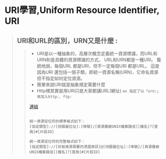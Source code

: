 # URI學習,Uniform Resource Identifier, URI


>## URI和URL的區別，URN又是什麼 :
>>* URI是以一種抽象的，高層次概念定義統一資源標識，而URL和URN則是具體的資源標識的方式。 URL和URN都是一種URI。 籠統地說，每個URL 都是URI，但不一定每個URI 都是URL。 這是因為URI 還包括一個子類，即統一資源名稱(URN)，它命名資源但不指定如何定位資源。
>>* 簡單來說URI就是抽象規定需要什麼
>>* Http裡其實是用URI只是大家都講URL(網址) `ex 指定了以「urn:」來加入http:、ftp:`
>>
>>[連結](https://zh.wikipedia.org/wiki/%E7%BB%9F%E4%B8%80%E8%B5%84%E6%BA%90%E5%AE%9A%E4%BD%8D%E7%AC%A6)
>>```
>>
>>統一資源定位符的標準格式如下：
  >>[協定類型]://[伺服器位址]:[埠號]/[資源層級UNIX檔案路徑][檔名]?[查詢]#[片段ID]
>>
>>統一資源定位符的完整格式如下：
  >>[協定類型]://[存取資源需要的憑證資訊]@[伺服器位址]:[埠號]/[資源層級UNIX檔案路徑][檔名]?[查詢]#[片段ID]
  >>
>>```
